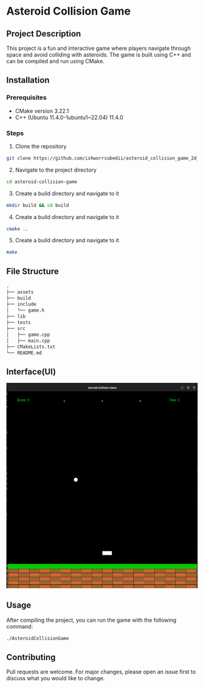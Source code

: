 # Asteroid Collision Game

## Project Description
This project is a fun and interactive game where players navigate through space and avoid colliding with asteroids. The game is built using C++ and can be compiled and run using CMake.

## Installation

### Prerequisites
- CMake version 3.22.1
- C++ (Ubuntu 11.4.0-1ubuntu1~22.04) 11.4.0

### Steps
1. Clone the repository
```bash
git clone https://github.com/ishworrsubedii/asteroid_collision_game_2d_opengl.git
```

2. Navigate to the project directory
```bash
cd asteroid-collision-game

```
3. Create a build directory and navigate to it

```bash
mkdir build && cd build
```

4. Create a build directory and navigate to it

```bash
cmake ..
```
5. Create a build directory and navigate to it

```bash
make

```

## File Structure
```
.
├── assets
├── build
├── include
│   └── game.h
├── lib
├── tests
├── src
│   ├── game.cpp
│   ├── main.cpp
├── CMakeLists.txt
└── README.md
```
## Interface(UI)
<img src="images/astroid_collision_game_interface.png" width="540" height="540">



## Usage
After compiling the project, you can run the game with the following command:

```bash
./AsteroidCollisionGame
```



## Contributing
Pull requests are welcome. For major changes, please open an issue first to discuss what you would like to change.